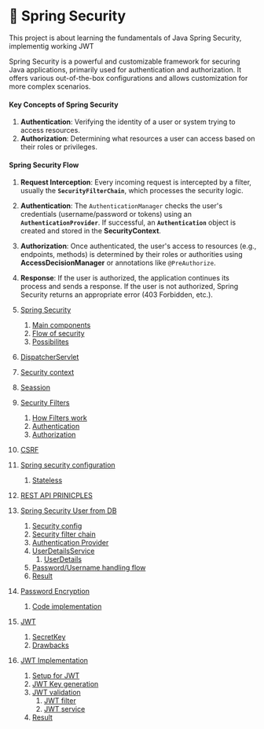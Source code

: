 # 🔐 Spring Security

This project is about learning the fundamentals of Java Spring Security, implementig working JWT

Spring Security is a powerful and customizable framework for securing Java applications, primarily used for authentication and authorization. It offers various out-of-the-box configurations and allows customization for more complex scenarios.

#### Key Concepts of Spring Security

1. **Authentication**: Verifying the identity of a user or system trying to access resources.
2. **Authorization**: Determining what resources a user can access based on their roles or privileges.

#### Spring Security Flow

1. **Request Interception**: Every incoming request is intercepted by a filter, usually the **`SecurityFilterChain`**, which processes the security logic.
2. **Authentication**: The `AuthenticationManager` checks the user's credentials (username/password or tokens) using an **`AuthenticationProvider`**. If successful, an **`Authentication`** object is created and stored in the **SecurityContext**.
3. **Authorization**: Once authenticated, the user's access to resources (e.g., endpoints, methods) is determined by their roles or authorities using **AccessDecisionManager** or annotations like `@PreAuthorize`.
4. **Response**: If the user is authorized, the application continues its process and sends a response. If the user is not authorized, Spring Security returns an appropriate error (403 Forbidden, etc.).



1. [Spring Security](./)
   1. [Main components](spring-security/main-components.md)
   2. [Flow of security](spring-security/flow-of-security.md)
   3. [Possibilites](spring-security/what-are-possibilites.md)
2. [DispatcherServlet](dispatcherservlet.md)
3. [Security context](security-context.md)
4. [Seassion](seassion.md)
5. [Security Filters](security-filters/)
   1. [How Filters work](security-filters/how-filters-work.md)
   2. [Authentication](security-filters/authentication.md)
   3. [Authorization](security-filters/authorization.md)
6. [CSRF](csrf.md)
7. [Spring security configuration](spring-security-configuration/)
   1. [Stateless](spring-security-configuration/stateless.md)
8. [REST API PRINICPLES](rest-api-principles.md)
9. [Spring Security User from DB](spring-security-user-from-db/)
   1. [Security config](spring-security-user-from-db/securityconfig.md)
   2. [Security filter chain](spring-security-user-from-db/securityfilterchain.md)
   3. [Authentication Provider](spring-security-user-from-db/authenticationprovider.md)
   4. [UserDetailsService](spring-security-user-from-db/userdetailsservice/)
      1. [UserDetails](spring-security-user-from-db/userdetailsservice/userdetails.md)
   5. [Password/Username handling flow](spring-security-user-from-db/password-username-handling-flow.md)
   6. [Result](spring-security-user-from-db/result.md)
10. [Password Encryption](password-encryption/)
    1. [Code implementation](password-encryption/code-implementation.md)
11. [JWT](jwt/)
    1. [SecretKey](jwt/secretkey.md)
    2. [Drawbacks](jwt/drawbacks.md)
12. [JWT Implementation](jwt-implementation/)
    1. [Setup for JWT](jwt-implementation/setup-for-jwt.md)
    2. [JWT Key generation](jwt-implementation/jwt-key-generation.md)
    3. [JWT validation](jwt-implementation/jwt-validating/)
       1. [JWT filter](jwt-implementation/jwt-validating/jwt-filter.md)
       2. [JWT service](jwt-implementation/jwt-validating/jwtservice.md)
    4. [Result](spring-security-user-from-db/result.md)





